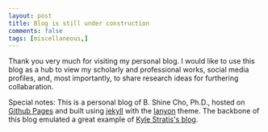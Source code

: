 ```yaml
---
layout: post
title: Blog is still under construction
comments: false
tags: [miscellaneous,]
---
```

Thank you very much for visiting my personal blog. I would like to use this blog as a hub to view my scholarly and professional works, social media profiles, and, most importantly, to share research ideas for furthering collabaration. 

Special notes:
This is a personal blog of B. Shine Cho, Ph.D., hosted on [Github Pages](https://pages.github.com) and built using [jekyll](https://jekyllrb.com) with the [lanyon](https://github.com/poole/lanyon) theme. The backbone of this blog emulated a great example of [Kyle Stratis's blog](http://kylestratis.com/).
